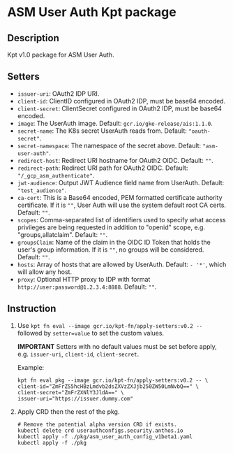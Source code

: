 # ASM User Auth Kpt package

## Description

Kpt v1.0 package for ASM User Auth.

## Setters

-   `issuer-uri`: OAuth2 IDP URI.
-   `client-id`: ClientID configured in OAuth2 IDP, must be base64 encoded.
-   `client-secret`: ClientSecret configured in OAuth2 IDP, must be base64
    encoded.
-   `image`: The UserAuth image. Default:
    `gcr.io/gke-release/ais:1.1.0`.
-   `secret-name`: The K8s secret UserAuth reads from. Default:
    `"oauth-secret"`.
-   `secret-namespace`: The namespace of the secret above. Default:
    `"asm-user-auth"`.
-   `redirect-host`: Redirect URI hostname for OAuth2 OIDC. Default: `""`.
-   `redirect-path`: Redirect URI path for OAuth2 OIDC. Default:
    `"/_gcp_asm_authenticate"`.
-   `jwt-audience`: Output JWT Audience field name from UserAuth. Default:
    `"test_audience"`.
-   `ca-cert`: This is a Base64 encoded, PEM formatted certificate
    authority certificate. If it is `""`, User Auth will use the system default
    root CA certs. Default: `""`.
-   `scopes`: Comma-separated list of identifiers used to specify what access
    privileges are being requested in addition to "openid" scope, e.g.
    "groups,allatclaim". Default: `""`.
-   `groupsClaim`: Name of the claim in the OIDC ID Token that holds the user's
    group information. If it is `""`, no groups will be considered. Default: `""`.
-   `hosts`: Array of hosts that are allowed by UserAuth. Default: `- '*'`,
    which will allow any host.
-   `proxy`: Optional HTTP proxy to IDP with format
    `http://user:password@1.2.3.4:8888`. Default: `""`.

## Instruction

1.  Use `kpt fn eval --image gcr.io/kpt-fn/apply-setters:v0.2 --` followed by
    `setter=value` to set the custom values.

    **IMPORTANT** Setters with no default values must be set before apply, e.g.
    `issuer-uri`, `client-id`, `client-secret`.

    Example:

    ```shell
    kpt fn eval pkg --image gcr.io/kpt-fn/apply-setters:v0.2 -- \
    client-id="ZmFrZS5hcHBzLmdvb2dsZXVzZXJjb250ZW50LmNvbQ==" \
    client-secret="ZmFrZXNlY3JldA==" \
    issuer-uri="https://issuer.dummy.com"
    ```

2.  Apply CRD then the rest of the pkg.

    ```shell
    # Remove the potential alpha version CRD if exists.
    kubectl delete crd userauthconfigs.security.anthos.io
    kubectl apply -f ./pkg/asm_user_auth_config_v1beta1.yaml
    kubectl apply -f ./pkg
    ```
